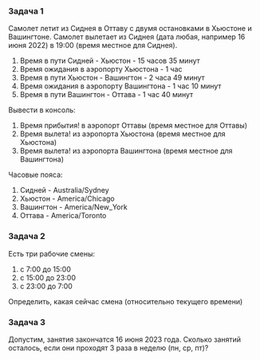 
### Задача 1
Самолет летит из Сиднея в Оттаву с двумя остановками в Хьюстоне и Вашингтоне.
Самолет вылетает из Сиднея (дата любая, например 16 июня 2022) в 19:00 (время местное для Сиднея).

1. Время в пути Сидней -  Хьюстон - 15 часов 35 минут
2. Время ожидания в аэропорту Хьюстона - 1 час
3. Время в пути  Хьюстон - Вашингтон - 2 часа 49 минут
4. Время ожидания в аэропорту Вашингтона - 1 час 10 минут
5. Время в пути Вашингтон - Оттава - 1 час 40 минут

Вывести в консоль:
1. Время прибытия! в аэропорт Оттавы (время местное для Оттавы)
2. Время вылета! из аэропорта Хьюстона (время местное для Хьюстона)
3. Время вылета! из аэропорта Вашингтона (время местное для Вашингтона)

Часовые пояса:
1. Сидней - Australia/Sydney
2. Хьюстон - America/Chicago
3. Вашингтон - America/New_York
4. Оттава - America/Toronto

### Задача 2
Есть три рабочие смены:
1. с 7:00 до 15:00
2. с 15:00 до 23:00
3. с 23:00 до 7:00

Определить, какая сейчас смена (относительно текущего времени)

### Задача 3
Допустим, занятия закончатся 16 июня 2023 года.
Сколько занятий осталось, если они проходят 3 раза в неделю (пн, ср, пт)?